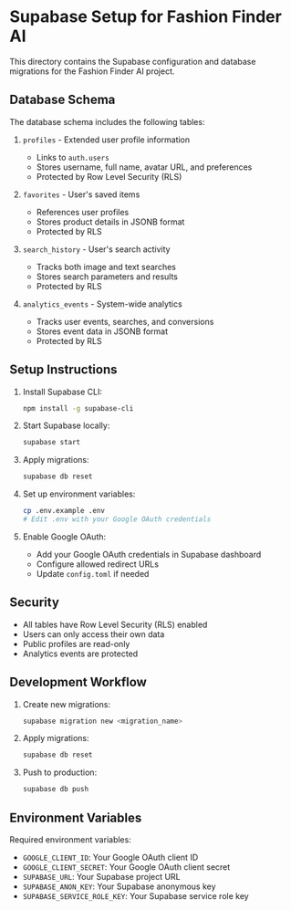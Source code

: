 # Supabase Setup for Fashion Finder AI

This directory contains the Supabase configuration and database migrations for the Fashion Finder AI project.

## Database Schema

The database schema includes the following tables:

1. `profiles` - Extended user profile information
   - Links to `auth.users`
   - Stores username, full name, avatar URL, and preferences
   - Protected by Row Level Security (RLS)

2. `favorites` - User's saved items
   - References user profiles
   - Stores product details in JSONB format
   - Protected by RLS

3. `search_history` - User's search activity
   - Tracks both image and text searches
   - Stores search parameters and results
   - Protected by RLS

4. `analytics_events` - System-wide analytics
   - Tracks user events, searches, and conversions
   - Stores event data in JSONB format
   - Protected by RLS

## Setup Instructions

1. Install Supabase CLI:
   ```bash
   npm install -g supabase-cli
   ```

2. Start Supabase locally:
   ```bash
   supabase start
   ```

3. Apply migrations:
   ```bash
   supabase db reset
   ```

4. Set up environment variables:
   ```bash
   cp .env.example .env
   # Edit .env with your Google OAuth credentials
   ```

5. Enable Google OAuth:
   - Add your Google OAuth credentials in Supabase dashboard
   - Configure allowed redirect URLs
   - Update `config.toml` if needed

## Security

- All tables have Row Level Security (RLS) enabled
- Users can only access their own data
- Public profiles are read-only
- Analytics events are protected

## Development Workflow

1. Create new migrations:
   ```bash
   supabase migration new <migration_name>
   ```

2. Apply migrations:
   ```bash
   supabase db reset
   ```

3. Push to production:
   ```bash
   supabase db push
   ```

## Environment Variables

Required environment variables:
- `GOOGLE_CLIENT_ID`: Your Google OAuth client ID
- `GOOGLE_CLIENT_SECRET`: Your Google OAuth client secret
- `SUPABASE_URL`: Your Supabase project URL
- `SUPABASE_ANON_KEY`: Your Supabase anonymous key
- `SUPABASE_SERVICE_ROLE_KEY`: Your Supabase service role key 